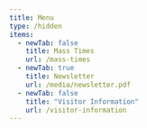 ```yaml
---
title: Menu
type: /hidden
items:
  - newTab: false
    title: Mass Times
    url: /mass-times
  - newTab: true
    title: Newsletter
    url: /media/newsletter.pdf
  - newTab: false
    title: "Visitor Information"
    url: /visitor-information
---
```


